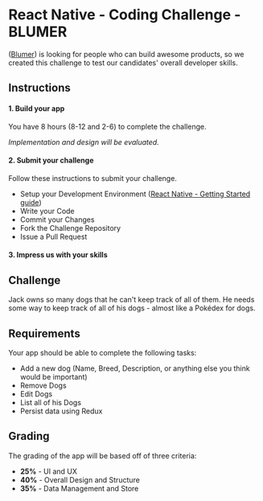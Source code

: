 
# React Native - Coding Challenge - BLUMER

([Blumer](https://blumer.com.co)) is looking for people who can build awesome products, so we created this challenge to test our candidates' overall developer skills.

## Instructions
#### 1. Build your app
You have 8 hours (8-12 and 2-6) to complete the challenge.

*Implementation and design will be evaluated.*
#### 2. Submit your challenge
Follow these instructions to submit your challenge.
* Setup your Development Environment ([React Native - Getting Started guide](https://facebook.github.io/react-native/docs/0.60/getting-started))
* Write your Code
* Commit your Changes
* Fork the Challenge Repository
* Issue a Pull Request


#### 3. Impress us with your skills

## Challenge
Jack owns so many dogs that he can't keep track of all of them. He needs some way to keep track of all of his dogs - almost like a Pokédex for dogs.


## Requirements
Your app should be able to complete the following tasks:
* Add a new dog (Name, Breed, Description, or anything else you think would be important)
* Remove Dogs
* Edit Dogs
* List all of his Dogs
* Persist data using Redux

## Grading
The grading of the app  will be based off of three criteria:
* **25%** - UI and UX
* **40%** - Overall Design and Structure
* **35%** - Data Management and Store
